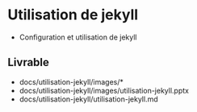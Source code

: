 # Utilisation de jekyll

- Configuration et utilisation de jekyll

## Livrable 

- docs/utilisation-jekyll/images/*
- docs/utilisation-jekyll/images/utilisation-jekyll.pptx
- docs/utilisation-jekyll/utilisation-jekyll.md